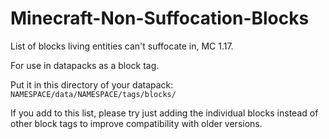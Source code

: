 # Minecraft-Non-Suffocation-Blocks
List of blocks living entities can't suffocate in, MC 1.17.

For use in datapacks as a block tag.

Put it in this directory of your datapack:
`NAMESPACE/data/NAMESPACE/tags/blocks/`

If you add to this list, please try just adding the individual blocks 
instead of other block tags to improve compatibility with older versions.
